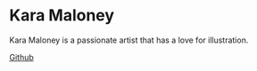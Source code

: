 # Kara Maloney

Kara Maloney is a passionate artist that has a love for illustration. 

[Github](https://github.com/malo0140)
